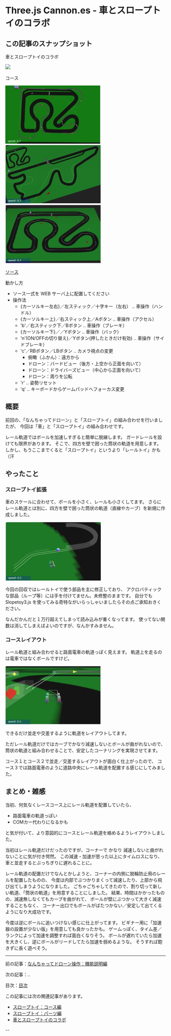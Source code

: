 # Three.js Cannon.es - 車とスロープトイのコラボ

## この記事のスナップショット

車とスロープトイのコラボ

![](042/pic/042_ss_00.jpg)

コース

![](042/pic/042_ss_1.jpg)
![](042/pic/042_ss_2.jpg)
![](042/pic/042_ss_3.jpg)

[ソース](042/)

動かし方

- ソース一式を WEB サーバ上に配置してください
- 操作法
  - {カーソルキー左右}／左スティック／十字キー（左右）  .. 車操作（ハンドル）
  - {カーソルキー上}／右スティック上／Aボタン           .. 車操作（アクセル）
  - 'b'／右スティック下／Bボタン                        .. 車操作（ブレーキ）
  - {カーソルキー下}／／Yボタン                         .. 車操作（バック）
  - 'n'(ON/OFFの切り替え)／Yボタン(押したときだけ有効)  .. 車操作（サイドブレーキ）
  - 'c'／RBボタン／LBボタン .. カメラ視点の変更
    - 俯瞰（ふかん）：遠方から
    - ドローン：バードビュー（後方・上空から正面を向いて）
    - ドローン：ドライバーズビュー（中心から正面を向いて）
    - ドローン：周りを公転
  - 'r' .. 姿勢リセット
  - 'q' .. キーボードからゲームパッドへフォーカス変更

## 概要

前回の、「なんちゃってドローン」と「スロープトイ」の組み合わせを行いましたが、
今回は「車」と「スロープトイ」の組み合わせです。

レール軌道ではボールを加速しすぎると簡単に脱線します。
ガードレールを設けても限界があります。
そこで、四方を壁で囲った筒状の軌道を用意します。
しかし、もうここまでくると「スロープトイ」というより「レールトイ」かも（汗

## やったこと

### スロープトイ拡張

車のスケールに合わせて、ボールを小さく、レールも小さくしてます。
さらにレール軌道とは別に、四方を壁で囲った筒状の軌道（直線やカーブ）を新規に作成しました。

![](042/pic/042_ss_4.jpg)

今回の回収ではレールトイで使う部品を主に修正しており、
アクロバティックな部品（ループ等）には手を付けてません。未修整のままです。
自分でも Slopetoy3.js を使ってみる奇特ながいらっしゃいましたらその点ご承知おきください。

なんだかんだと１万行超えてしまって読み込みが重くなってます。
使ってない関数は消してしまえばよいのですが、なんかすみません。

### コースレイアウト

レール軌道と組み合わせると路面電車の軌道っぽく見えます。
軌道上を走るのは電車ではなくボールですけど。

![](042/pic/042_ss_0.jpg)

できるだけ並走や交差するように軌道をレイアウトしてます。

ただレール軌道だけではカーブでかなり減速しないとボールが曲がれないので、
筒状の軌道と組み合わせることで、安定したコーナリングを実現させてます。

コース１とコース２で並走／交差するレイアウトが面白く仕上がったので、
コース３では路面電車のように道路中央にレール軌道を配置する感じにしてみました。

## まとめ・雑感

当初、何気なくレースコース上にレール軌道を配置していたら、

- 路面電車の軌道っぽい
- COMカー代わりになるかも

と気が付いて、より意図的にコースとレール軌道を絡めるようレイアウトしました。

当初はレール軌道だけだったのですが、コーナーで かなり 減速しないと曲がれないことに気が付き愕然。
この減速・加速が思った以上にタイムロスになり、車と並走するとぶっちぎりに遅れることに。

レール軌道の配置だけでなんとかしようと、コーナーの内側に脱輪防止用のレールを配置したものの、
今度は内部でぶつかりまくって減速したり、上部から飛び出てしまうようになりました。
ごちゃごちゃしてきたので、割り切って新しい軌道、「筒状の軌道」を用意することにしました。
結果、時間はかかったものの、減速無しなくてもカーブを曲がれて、
ボールが壁にぶつかって大きく減速することもなく、
コーナー出口でもボールがばたつかない／安定して出てくるようになり大成功です。

今度は逆にボールに追いつけない感じに仕上がってます。
ビギナー用に「加速器の設置が少ない版」を用意しても良かったかも。
ゲームっぽく、タイム差／ランクによって加速を調整すれば面白くなりそう。
ボールが遅れていたら加速を大きくし、逆にボールがリードしてたら加速を弱めるような。
そうすれば飽きずに長く遊べそう。

------------------------------------------------------------

前の記事：[なんちゃってドローン操作：機能説明編](040.md)

次の記事：..


目次：[目次](000.md)

この記事には次の関連記事があります。

- [スロープトイ：コース編](036.md)
- [スロープトイ：パーツ編](037.md)
- [車とスロープトイのコラボ](042.md)

--